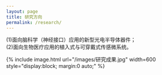 ```yaml
---
layout: page
title: 研究方向
permalink: /research/
---
```


(1)面向脑科学（神经接口）应用的新型光电半导体器件；\
(2)面向生物医疗应用的植入式与可穿戴式传感微系统。


{% include image.html url="/images/研究成果.jpg" width=600 style="display:block; margin:0 auto;" %}
